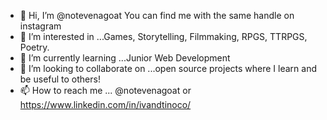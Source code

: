 - 👋 Hi, I’m @notevenagoat You can find me with the same handle on instagram
- 👀 I’m interested in ...Games, Storytelling, Filmmaking, RPGS, TTRPGS, Poetry.
- 🌱 I’m currently learning ...Junior Web Development
- 💞️ I’m looking to collaborate on ...open source projects where I learn and be useful to others!
- 📫 How to reach me ... @notevenagoat or https://www.linkedin.com/in/ivandtinoco/

<!---
notevenagoat/notevenagoat is a ✨ special ✨ repository because its `README.md` (this file) appears on your GitHub profile.
You can click the Preview link to take a look at your changes.
--->
